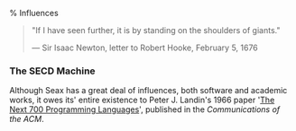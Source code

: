 % Influences

> "If I have seen further, it is by standing on the shoulders of giants."
>
> &mdash; Sir Isaac Newton, letter to Robert Hooke, February 5, 1676

### The SECD Machine

Although Seax has a great deal of influences, both software and academic works, it owes its' entire existence to Peter J. Landin's 1966 paper '[The Next 700 Programming Languages](http://fsl.cs.illinois.edu/images/e/ef/P157-landin.pdf)', published in the _Communications of the ACM_.